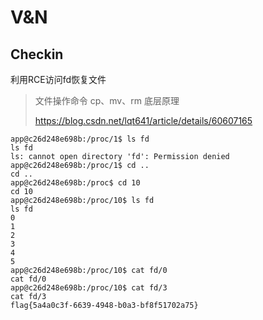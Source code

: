 # V&N 


## Checkin

利用RCE访问fd恢复文件


>文件操作命令 cp、mv、rm 底层原理
>
>https://blog.csdn.net/lqt641/article/details/60607165 


```
app@c26d248e698b:/proc/1$ ls fd
ls fd
ls: cannot open directory 'fd': Permission denied
app@c26d248e698b:/proc/1$ cd ..
cd ..
app@c26d248e698b:/proc$ cd 10
cd 10
app@c26d248e698b:/proc/10$ ls fd
ls fd
0
1
2
3
4
5
app@c26d248e698b:/proc/10$ cat fd/0
cat fd/0
app@c26d248e698b:/proc/10$ cat fd/3
cat fd/3
flag{5a4a0c3f-6639-4948-b0a3-bf8f51702a75}
```